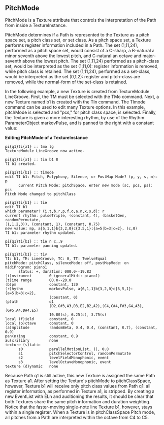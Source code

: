 ## PitchMode

PitchMode is a Texture attribute that controls the interpretation of the Path from inside a TextureInstance.
      
PitchMode determines if a Path is represented to the Texture as a pitch space set, a pitch class set, or set class. As a pitch space set, a Texture performs register information included in a Path. The set (1,11,24), performed as a pitch space set, would consist of a C-sharp, a B-natural a minor seventh above the lowest pitch, and C-natural an octave and major-seventh above the lowest pitch. The set (1,11,24) performed as a pitch-class set, would be interpreted as the set (1,11,0): register information is removed, while pitch class is retained. The set (1,11,24), performed as a set-class, would be interpreted as the set (0,1,2): register and pitch-class are removed, while the normal-form of the set-class is retained.
      
In the following example, a new Texture is created from TextureModule LineGroove. First, the TM must be selected with the TMo command. Next, a new Texture named b1 is created with the TIn command. The TImode command can be used to edit many Texture options. In this example, pitchMode is selected and "pcs," for pitch class space, is selected. Finally, the Texture is given a more interesting rhythm, by use of the Rhythm ParameterObject markovPulse, and is panned to the right with a constant value:
      

**Editing PitchMode of a TextureInstance**

```
pi{q1}ti{a1} :: tmo lg
TextureModule LineGroove now active.

pi{q1}ti{a1} :: tin b1 0
TI b1 created.

pi{q1}ti{b1} :: timode
edit TI b1: Pitch, Polyphony, Silence, or PostMap Mode? (p, y, s, m): p
      current Pitch Mode: pitchSpace. enter new mode (sc, pcs, ps): pcs
Pitch Mode changed to pitchClass

pi{q1}ti{b1} :: tie
edit TI b1
which parameter? (i,t,b,r,p,f,o,a,n,x,s,d): r
current rhythm: pulseTriple, (constant, 4), (basketGen, randomPermutate,
(1,1,2,3)), (constant, 1), (constant, 0.75)
new value: mp, a{6,1,1}b{3,2,0}c{3,5,1}:{a=5|b=3|c=2}, (c,0)
TI b1: parameter rhythm updated.

pi{q1}ti{b1} :: tie n c,.9
TI b1: parameter panning updated.

pi{q1}ti{b1} :: tiv
TI: b1, TM: LineGroove, TC: 0, TT: TwelveEqual
pitchMode: pitchClass, silenceMode: off, postMapMode: on
midiProgram: piano1
      status: +, duration: 000.0--19.83
(i)nstrument        0 (generalMidi: piano1)
(t)ime range        00.0--20.0
(b)pm               constant, 120
(r)hythm            markovPulse, a{6,1,1}b{3,2,0}c{3,5,1}:{a=5|b=3|c=2},
                    (constant, 0)
(p)ath              q1
                    (D2,G#3,A3,D3,E2,B2,A2),(C4,C#4,F#3,G4,A3),(G#5,A4,D#4,E5)
                    10.00(s), 6.25(s), 3.75(s)
local (f)ield       constant, 0
local (o)ctave      constant, 0
(a)mplitude         randomBeta, 0.4, 0.4, (constant, 0.7), (constant, 0.9)
pan(n)ing           constant, 0.9
au(x)iliary         none
texture (s)tatic
      s0            parallelMotionList, (), 0.0
      s1            pitchSelectorControl, randomPermutate
      s2            levelFieldMonophonic, event
      s3            levelOctaveMonophonic, event
texture (d)ynamic   none
```

Because Path q1 is still active, this new Texture is assigned the same Path as Texture a1. After setting the Texture's pitchMode to pitchClassSpace, however, Texture b1 will receive only pitch class values from Path q1: all register information, as performed in Texture a1, is stripped. By creating a new EventList with ELn and auditioning the results, it should be clear that both Textures share the same pitch information and duration weighting. Notice that the faster-moving single-note line Texture b1, however, stays within a single register. When a Texture is in pitchClassSpace Pitch mode, all pitches from a Path are interpreted within the octave from C4 to C5. 
      
